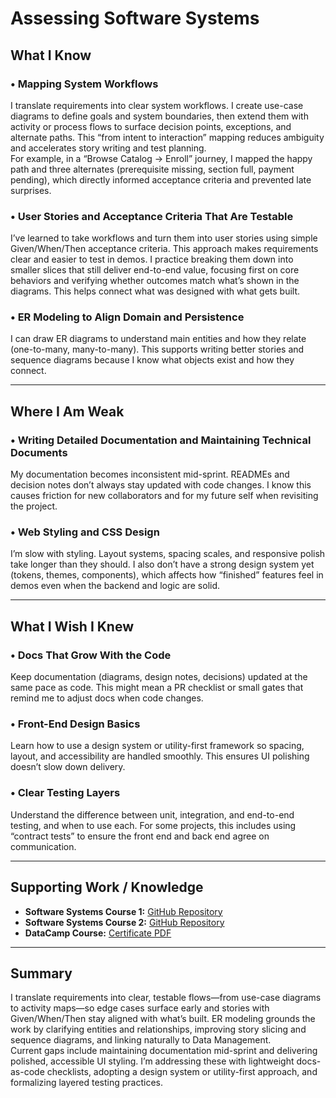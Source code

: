 # Assessing Software Systems

## What I Know

### • Mapping System Workflows
I translate requirements into clear system workflows. I create use-case diagrams to define goals and system boundaries, then extend them with activity or process flows to surface decision points, exceptions, and alternate paths. This “from intent to interaction” mapping reduces ambiguity and accelerates story writing and test planning.  
For example, in a “Browse Catalog → Enroll” journey, I mapped the happy path and three alternates (prerequisite missing, section full, payment pending), which directly informed acceptance criteria and prevented late surprises.

### • User Stories and Acceptance Criteria That Are Testable
I’ve learned to take workflows and turn them into user stories using simple Given/When/Then acceptance criteria. This approach makes requirements clear and easier to test in demos. I practice breaking them down into smaller slices that still deliver end-to-end value, focusing first on core behaviors and verifying whether outcomes match what’s shown in the diagrams. This helps connect what was designed with what gets built.

### • ER Modeling to Align Domain and Persistence
I can draw ER diagrams to understand main entities and how they relate (one-to-many, many-to-many). This supports writing better stories and sequence diagrams because I know what objects exist and how they connect.

---

## Where I Am Weak

### • Writing Detailed Documentation and Maintaining Technical Documents
My documentation becomes inconsistent mid-sprint. READMEs and decision notes don’t always stay updated with code changes. I know this causes friction for new collaborators and for my future self when revisiting the project.

### • Web Styling and CSS Design
I’m slow with styling. Layout systems, spacing scales, and responsive polish take longer than they should. I also don’t have a strong design system yet (tokens, themes, components), which affects how “finished” features feel in demos even when the backend and logic are solid.

---

## What I Wish I Knew

### • Docs That Grow With the Code
Keep documentation (diagrams, design notes, decisions) updated at the same pace as code. This might mean a PR checklist or small gates that remind me to adjust docs when code changes.

### • Front-End Design Basics
Learn how to use a design system or utility-first framework so spacing, layout, and accessibility are handled smoothly. This ensures UI polishing doesn’t slow down delivery.

### • Clear Testing Layers
Understand the difference between unit, integration, and end-to-end testing, and when to use each. For some projects, this includes using “contract tests” to ensure the front end and back end agree on communication.

---

## Supporting Work / Knowledge

- **Software Systems Course 1:** [GitHub Repository](https://github.com/ptphamtx/Data-Mining-2/tree/main)  
- **Software Systems Course 2:** [GitHub Repository](https://github.com/ptphamtx/Data-Mining-1/tree/main)  
- **DataCamp Course:** [Certificate PDF](https://drive.google.com/file/d/1YLFjpZ7GvVE2THXq3MXS5_z66bnemJBY/view?usp=sharing)

---

## Summary
I translate requirements into clear, testable flows—from use-case diagrams to activity maps—so edge cases surface early and stories with Given/When/Then stay aligned with what’s built. ER modeling grounds the work by clarifying entities and relationships, improving story slicing and sequence diagrams, and linking naturally to Data Management.  
Current gaps include maintaining documentation mid-sprint and delivering polished, accessible UI styling. I’m addressing these with lightweight docs-as-code checklists, adopting a design system or utility-first approach, and formalizing layered testing practices.
